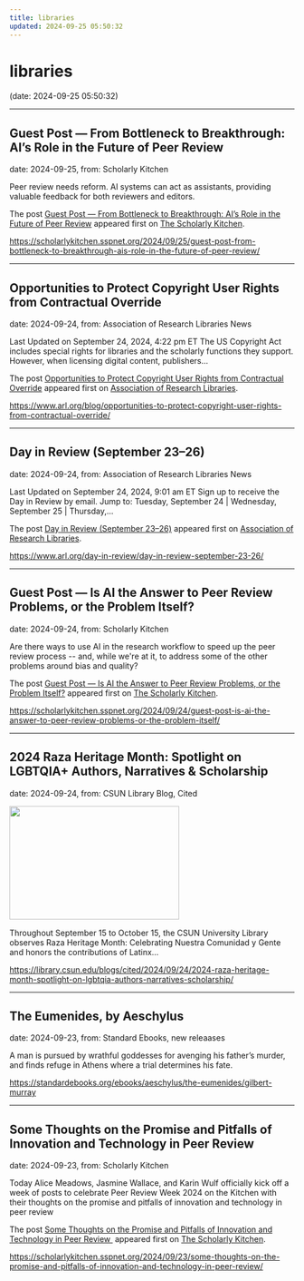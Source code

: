 ```yaml
---
title: libraries
updated: 2024-09-25 05:50:32
---
```


# libraries

(date: 2024-09-25 05:50:32)

---

## Guest Post — From Bottleneck to Breakthrough: AI’s Role in the Future of Peer Review

date: 2024-09-25, from: Scholarly Kitchen

<p>Peer review needs reform. AI systems can act as assistants, providing valuable feedback for both reviewers and editors.</p>
<p>The post <a href="https://scholarlykitchen.sspnet.org/2024/09/25/guest-post-from-bottleneck-to-breakthrough-ais-role-in-the-future-of-peer-review/">Guest Post &#8212; From Bottleneck to Breakthrough: AI’s Role in the Future of Peer Review</a> appeared first on <a href="https://scholarlykitchen.sspnet.org">The Scholarly Kitchen</a>.</p>
 

<https://scholarlykitchen.sspnet.org/2024/09/25/guest-post-from-bottleneck-to-breakthrough-ais-role-in-the-future-of-peer-review/>

---

## Opportunities to Protect Copyright User Rights from Contractual Override

date: 2024-09-24, from: Association of Research Libraries News

<p>Last Updated on September 24, 2024, 4:22 pm ET The US Copyright Act includes special rights for libraries and the scholarly functions they support. However, when licensing digital content, publishers...</p>
<p>The post <a href="https://www.arl.org/blog/opportunities-to-protect-copyright-user-rights-from-contractual-override/">Opportunities to Protect Copyright User Rights from Contractual Override</a> appeared first on <a href="https://www.arl.org">Association of Research Libraries</a>.</p>
 

<https://www.arl.org/blog/opportunities-to-protect-copyright-user-rights-from-contractual-override/>

---

## Day in Review (September 23–26)

date: 2024-09-24, from: Association of Research Libraries News

<p>Last Updated on September 24, 2024, 9:01 am ET Sign up to receive the Day in Review by email. Jump to: Tuesday, September 24 &#124; Wednesday, September 25 &#124; Thursday,...</p>
<p>The post <a href="https://www.arl.org/day-in-review/day-in-review-september-23-26/">Day in Review (September 23–26)</a> appeared first on <a href="https://www.arl.org">Association of Research Libraries</a>.</p>
 

<https://www.arl.org/day-in-review/day-in-review-september-23-26/>

---

## Guest Post — Is AI the Answer to Peer Review Problems, or the Problem Itself?

date: 2024-09-24, from: Scholarly Kitchen

<p>Are there ways to use AI in the research workflow to speed up the peer review process -- and, while we're at it, to address some of the other problems around bias and quality?</p>
<p>The post <a href="https://scholarlykitchen.sspnet.org/2024/09/24/guest-post-is-ai-the-answer-to-peer-review-problems-or-the-problem-itself/">Guest Post &#8212; Is AI the Answer to Peer Review Problems, or the Problem Itself?</a> appeared first on <a href="https://scholarlykitchen.sspnet.org">The Scholarly Kitchen</a>.</p>
 

<https://scholarlykitchen.sspnet.org/2024/09/24/guest-post-is-ai-the-answer-to-peer-review-problems-or-the-problem-itself/>

---

## 2024 Raza Heritage Month: Spotlight on LGBTQIA+ Authors, Narratives & Scholarship

date: 2024-09-24, from: CSUN Library Blog, Cited

<div><img width="300" height="200" src="https://library.csun.edu/blogs/cited/wp-content/uploads/sites/4/2024/09/Copy-of-Celebrando-Cultura-739-x-492-px-300x200.png" class="attachment-medium size-medium wp-post-image" alt="" style="margin-bottom: 15px;" decoding="async" fetchpriority="high" srcset="https://library.csun.edu/blogs/cited/wp-content/uploads/sites/4/2024/09/Copy-of-Celebrando-Cultura-739-x-492-px-300x200.png 300w, https://library.csun.edu/blogs/cited/wp-content/uploads/sites/4/2024/09/Copy-of-Celebrando-Cultura-739-x-492-px.png 739w" sizes="(max-width: 300px) 100vw, 300px" /></div>Throughout September 15 to October 15, the CSUN University Library observes Raza Heritage Month: Celebrating Nuestra Comunidad y Gente and honors the contributions of Latinx&#8230; 

<https://library.csun.edu/blogs/cited/2024/09/24/2024-raza-heritage-month-spotlight-on-lgbtqia-authors-narratives-scholarship/>

---

## The Eumenides, by Aeschylus

date: 2024-09-23, from: Standard Ebooks, new releaases

A man is pursued by wrathful goddesses for avenging his father’s murder, and finds refuge in Athens where a trial determines his fate. 

<https://standardebooks.org/ebooks/aeschylus/the-eumenides/gilbert-murray>

---

## Some Thoughts on the Promise and Pitfalls of Innovation and Technology in Peer Review

date: 2024-09-23, from: Scholarly Kitchen

<p>Today Alice Meadows, Jasmine Wallace, and Karin Wulf officially kick off a week of posts to celebrate Peer Review Week 2024 on the Kitchen with their thoughts on the promise and pitfalls of innovation and technology in peer review</p>
<p>The post <a href="https://scholarlykitchen.sspnet.org/2024/09/23/some-thoughts-on-the-promise-and-pitfalls-of-innovation-and-technology-in-peer-review/">Some Thoughts on the Promise and Pitfalls of Innovation and Technology in Peer Review </a> appeared first on <a href="https://scholarlykitchen.sspnet.org">The Scholarly Kitchen</a>.</p>
 

<https://scholarlykitchen.sspnet.org/2024/09/23/some-thoughts-on-the-promise-and-pitfalls-of-innovation-and-technology-in-peer-review/>


